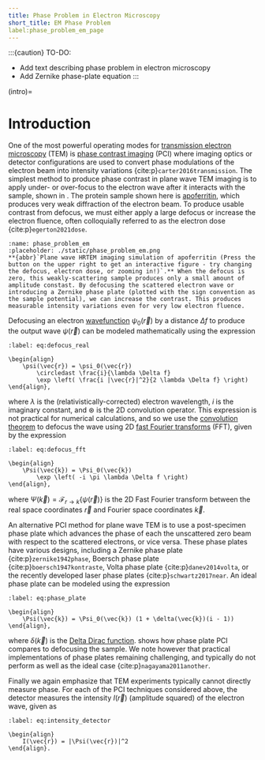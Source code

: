 ```yaml
---
title: Phase Problem in Electron Microscopy
short_title: EM Phase Problem
label:phase_problem_em_page
---
```


:::{caution} TO-DO:
- Add text describing phase problem in electron microscopy
- Add Zernike phase-plate equation
:::

(intro)= 
# Introduction

One of the most powerful operating modes for [transmission electron microscopy](wiki:Transmission_electron_microscopy) (TEM) is [phase contrast imaging](wiki:Phase-contrast_imaging) (PCI) where imaging optics or detector configurations are used to convert phase modulations of the electron beam into intensity variations {cite:p}`carter2016transmission`. The simplest method to produce phase contrast in plane wave TEM imaging is to apply under- or over-focus to the electron wave after it interacts with the sample, shown in [](#phase_problem_em). The protein sample shown here is [apoferritin](https://www.rcsb.org/structure/8RQB), which produces very weak diffraction of the electron beam. To produce usable contrast from defocus, we must either apply a large defocus or increase the electron fluence, often colloquially referred to as the electron dose {cite:p}`egerton2021dose`. 


```{figure} #app:phase_problem_em
:name: phase_problem_em
:placeholder: ./static/phase_problem_em.png
**{abbr}`Plane wave HRTEM imaging simulation of apoferritin (Press the button on the upper right to get an interactive figure - try changing the defocus, electron dose, or zooming in!)`.** When the defocus is zero, this weakly-scattering sample produces only a small amount of amplitude constast. By defocusing the scattered electron wave or introducing a Zernike phase plate (plotted with the sign convention as the sample potential), we can increase the contrast. This produces measurable intensity variations even for very low electron fluence.
```

Defocusing an electron [wavefunction](wiki:Wave_function) $\psi_0(\vec{r})$ by a distance $\Delta f$ to produce the output wave $\psi(\vec{r})$ can be modeled mathematically using the expression
```{math}
:label: eq:defocus_real

\begin{align} 
	\psi(\vec{r}) = \psi_0(\vec{r})
		\circledast \frac{i}{\lambda \Delta f}
		\exp \left( \frac{i |\vec{r}|^2}{2 \lambda \Delta f} \right)
\end{align},
```
where $\lambda$ is the (relativistically-corrected) electron wavelength, $i$ is the imaginary constant, and $\circledast$ is the 2D convolution operator. This expression is not practical for numerical calculations, and so we use the [convolution theorem](wiki:Convolution_theorem) to defocus the wave using 2D [fast Fourier transforms](wiki:Fast_Fourier_transform) (FFT), given by the expression 
```{math}
:label: eq:defocus_fft

\begin{align} 
	\Psi(\vec{k}) = \Psi_0(\vec{k})
		\exp \left( -i \pi \lambda \Delta f \right)
\end{align},
```
where $\Psi(\vec{k})= \mathscr{F}_{r \rightarrow k}\{\psi(\vec{r})\}$ is the 2D Fast Fourier transform between the real space coordinates $\vec{r}$ and Fourier space coordinates $\vec{k}$.


An alternative PCI method for plane wave TEM is to use a post-specimen phase plate which advances the phase of each the unscattered zero beam with respect to the scattered electrons, or vice versa. These phase plates have various designs, including a Zernike phase plate {cite:p}`zernike1942phase`, Boersch phase plate {cite:p}`boersch1947kontraste`, Volta phase plate {cite:p}`danev2014volta`, or the recently developed laser phase plates {cite:p}`schwartz2017near`. An ideal phase plate can be modeled using the expression
```{math}
:label: eq:phase_plate

\begin{align} 
	\Psi(\vec{k}) = \Psi_0(\vec{k}) (1 + \delta(\vec{k})(i - 1))
\end{align},
```
where $\delta(\vec{k})$ is the [Delta Dirac function](wiki:Dirac_delta_function). [](#phase_problem_em) shows how phase plate PCI compares to defocusing the sample. We note however that practical implementations of phase plates remaining challenging, and typically do not perform as well as the ideal case {cite:p}`nagayama2011another`.

Finally we again emphasize that TEM experiments typically cannot directly measure phase. For each of the PCI techniques considered above, the detector measures the intensity $I(\vec{r})$ (amplitude squared) of the electron wave, given as
```{math}
:label: eq:intensity_detector

\begin{align} 
	I(\vec{r}) = |\Psi(\vec{r})|^2
\end{align}.
```




